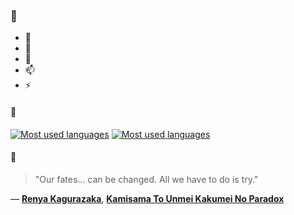 ### 👋

- 🔭
- 🌱
- 💬
- 📫
- ⚡

#### 🧏

[![Most used languages](https://github-readme-stats-aynah.vercel.app/api/top-langs/?username=aynh&theme=solarized-dark&langs_count=6&layout=compact&hide_title=true)](https://github.com/anuraghazra/github-readme-stats#gh-dark-mode-only)
[![Most used languages](https://github-readme-stats-aynah.vercel.app/api/top-langs/?username=aynh&theme=solarized-light&langs_count=6&layout=compact&hide_title=true)](https://github.com/anuraghazra/github-readme-stats#gh-light-mode-only)

#### 💬

> "Our fates... can be changed. All we have to do is try."

&mdash; [**Renya Kagurazaka**](https://myanimelist.net/character.php?q=Renya%20Kagurazaka&cat=character), [**Kamisama To Unmei Kakumei No Paradox**](https://myanimelist.net/search/all?q=Kamisama%20To%20Unmei%20Kakumei%20No%20Paradox&cat=all)
